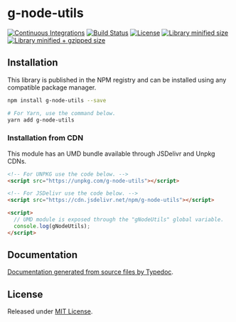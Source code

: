 # g-node-utils

[![Continuous Integrations](https://github.com/gbtunney/skip/actions/workflows/continuous-integrations.yaml/badge.svg?branch=main)](https://github.com/gbtunney/skip/actions/workflows/continuous-integrations.yaml)
[![Build Status](https://travis-ci.org/gbtunney/skip.svg?branch=master)](https://travis-ci.org/gbtunney/skip)
[![License](https://badgen.net/github/license/gbtunney/skip)](./LICENSE)
[![Library minified size](https://badgen.net/bundlephobia/min/g-node-utils)](https://bundlephobia.com/result?p=g-node-utils)
[![Library minified + gzipped size](https://badgen.net/bundlephobia/minzip/g-node-utils)](https://bundlephobia.com/result?p=g-node-utils)

## Installation

This library is published in the NPM registry and can be installed using any compatible package manager.

```sh
npm install g-node-utils --save

# For Yarn, use the command below.
yarn add g-node-utils
```

### Installation from CDN

This module has an UMD bundle available through JSDelivr and Unpkg CDNs.

```html
<!-- For UNPKG use the code below. -->
<script src="https://unpkg.com/g-node-utils"></script>

<!-- For JSDelivr use the code below. -->
<script src="https://cdn.jsdelivr.net/npm/g-node-utils"></script>

<script>
  // UMD module is exposed through the "gNodeUtils" global variable.
  console.log(gNodeUtils);
</script>
```

## Documentation

[Documentation generated from source files by Typedoc](./docs/README.md).

## License

Released under [MIT License](./LICENSE).
